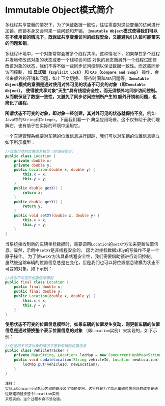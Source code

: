 Immutable Object模式简介
===============================================================
多线程共享变量的情况下，为了保证数据一致性，往往需要对这些变量的访问进行加锁。而锁本身又会带来一些问题和开销。
**`Immutable Object`模式使得我们可以在不使用锁的情况下，既保证共享变量访问的线程安全，又能避免引入锁可能带来
的问题和销**。

多线程环境中，一个对象常常会被多个线程共享。这种情况下，如果存在多个线程并发地修改该对象的状态或者一个线程访问该
对象的状态而另外一个线程试图修改该对象的状态，我们不得不做一些同步访问控制以保证数据一致性。而这些同步访问控制，
如 **显式锁（`Explicit Lock`）** 和 **`CAS`（`Compare and Swap`）** 操作，会带来额外的开销和问题，如上下文切换、
等待时间和`ABA`问题等。**`Immutable Object`模式的意图是通过使用对外可见的状态不可变的对象（即`Immutable Object`），
使得被共享对象“天生”具有线程安全性，而无须额外地同步访问控制。从而既保证了数据一致性，又避免了同步访问控制所产生的
额外开销和问题，也简化了编程**。

**所谓状态不可变的对象，即对象一经创建，其对外可见的状态就保持不变**，例如`Java`中的`String`和`Integer`。下面我们看一个
典型应用场景，这不仅有助于我们理解它，也有助于在实际的环境中运用它。

一个车辆管理系统要对车辆的位置信息进行跟踪，我们可以对车辆的位置信息建立如下所示模型：
```java
//状态可变的位置信息模型（非线程安全）
public class Location {
    private double x;
    private double y;
    public Location(double x, double y) {
        this.x = x;
        this.y = y;
    }
    public double getX() {
        return x;
    }
    public double getY() {
        return y;
    }
    public void setXY(double x, double y) {
        this.x = x;
        this.y = y;
    }
}
```
当系统接收到新的车辆坐标数据时，需要调用`Location`的`setXY`方法来更新位置信息。显然，示例中`setXY`是非线程安全的，
因为对坐标数据`x`和`y`的写操作不是一个原子操作。 为了使`setXY`方法具备线程安全性，我们需要借助锁进行访问控制。
虽然被追踪车辆的位置信息总是在变化，但是我们也可以将位置信息建模为状态不可变的对象，如下示例：
```java
//状态不可变的位置信息模型
public final class Location {
    public final double x;
    public final double y;
    public Location(double x, double y) {
        this.x = x;
        this.y = y;
    }
}
```
**使用状态不可变的位置信息模型时，如果车辆的位置发生变动，则更新车辆的位置信息是通过替换整个表示位置信息的对象**
（即`Location`实例）来实现的，如下示例：
```java
//在使用不可变对象的情况下更新车辆的位置信息
public class VehicleTracker {
    private Map<String, Location> locMap = new ConcurrentHashMap<String, Location>();
    public void updateLocation(String vehicleId, Location newLocation) {
        locMap.put(vehicleId, newLocation);
    }
}
```
```
注释：
实际上ConcurrentMap内部的确涉及了锁的使用。这里只是为了展示车辆位置信息的改变是通过新建和替换整个Location实例
来现实的。这个过程本身不涉及锁。
```


